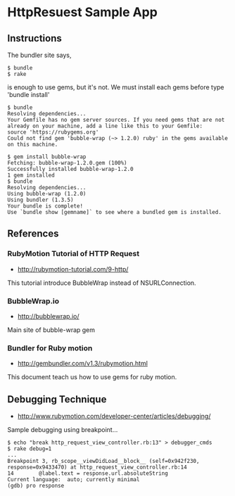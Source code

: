 # HttpResuest Sample App

## Instructions

The bundler site says,

```
$ bundle
$ rake
```

is enough to use gems, but it's not.
We must install each gems before type 'bundle install'

```
$ bundle
Resolving dependencies...
Your Gemfile has no gem server sources. If you need gems that are not already on your machine, add a line like this to your Gemfile:
source 'https://rubygems.org'
Could not find gem 'bubble-wrap (~> 1.2.0) ruby' in the gems available on this machine.
```

```
$ gem install bubble-wrap
Fetching: bubble-wrap-1.2.0.gem (100%)
Successfully installed bubble-wrap-1.2.0
1 gem installed
$ bundle
Resolving dependencies...
Using bubble-wrap (1.2.0)
Using bundler (1.3.5)
Your bundle is complete!
Use `bundle show [gemname]` to see where a bundled gem is installed.
```

## References

### RubyMotion Tutorial of HTTP Request

- http://rubymotion-tutorial.com/9-http/

This tutorial introduce BubbleWrap instead of NSURLConnection.

### BubbleWrap.io

- http://bubblewrap.io/

Main site of bubble-wrap gem

### Bundler for Ruby motion

- http://gembundler.com/v1.3/rubymotion.html

This document teach us how to use gems for ruby motion.


## Debugging Technique

- http://www.rubymotion.com/developer-center/articles/debugging/

Sample debugging using breakpoint...

```
$ echo "break http_request_view_controller.rb:13" > debugger_cmds
$ rake debug=1
...
Breakpoint 3, rb_scope__viewDidLoad__block__ (self=0x942f230, response=0x9433470) at http_request_view_controller.rb:14
14        @label.text = response.url.absoluteString
Current language:  auto; currently minimal
(gdb) pro response
```
